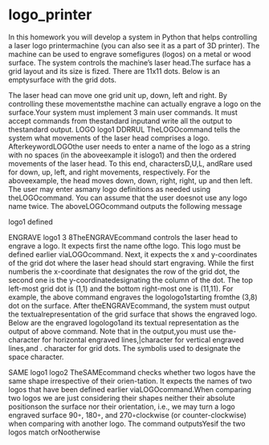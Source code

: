 # logo_printer

In this homework you will develop a system in Python that helps controlling a laser logo printermachine (you can also see it as a part of 3D printer).  The machine can be used to engrave somefigures (logos) on a metal or wood surface.  The system controls the machine’s laser head.The surface has a grid layout and its size is fized.  There are 11x11 dots.  Below is an emptysurface with the grid dots.

The laser head can move one grid unit up, down, left and right.  By controlling these movementsthe machine can actually engrave a logo on the surface.Your  system  must  implement  3  main  user  commands.   It  must  accept  commands  from  thestandard inputand write all the output to thestandard output.
LOGO logo1 DDRRUL
TheLOGOcommand tells the system what movements of the laser head comprises a logo.  AfterkeywordLOGOthe user needs to enter a name of the logo as a string with no spaces (in the aboveexample it islogo1) and then the ordered movements of the laser head.  To this end, charactersD,U,L,  andRare  used  for  down,  up,  left,  and  right  movements,  respectively.   For  the  aboveexample,  the  head  moves  down,  down,  right,  right,  up  and  then  left.   The  user  may  enter  asmany logo definitions as needed using theLOGOcommand.  You can assume that the user doesnot use any logo name twice.  The aboveLOGOcommand outputs the following message

logo1 defined

ENGRAVE logo1 3 8TheENGRAVEcommand controls the laser head to engrave a logo.  It expects first the name ofthe logo.  This logo must be defined earlier viaLOGOcommand.  Next, it expects the x and y-coordinates of the grid dot where the laser head should start engraving.  While the first numberis the x-coordinate that designates the row of the grid dot, the second one is the y-coordinatedesignating the column of the dot.  The top left-most grid dot is (1,1) and the bottom right-most one is (11,11).  For example, the above command engraves the logologo1starting fromthe (3,8) dot on the surface.  After theENGRAVEcommand, the system must output the textualrepresentation of the grid surface that shows the engraved logo.  Below are the engraved logologo1and its textual representation as the output of above command.  Note that in the output,you must use the-character for horizontal engraved lines,|character for vertical engraved lines,and .  character for grid dots.  The symbolis used to designate the space character.

SAME logo1 logo2
TheSAMEcommand checks whether two logos have the same shape irrespective of their orien-tation.   It  expects  the  names  of  two  logos  that  have  been  defined  earlier  viaLOGOcommand.When comparing two logos we are just considering their shapes neither their absolute positionson the surface nor their orientation, i.e., we may turn a logo engraved surface 90◦, 180◦, and 270◦clockwise (or counter-clockwise) when comparing with another logo.  The command outputsYesif the two logos match orNootherwise

